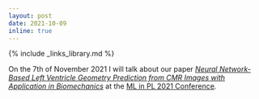 ```yaml
---
layout: post
date: 2021-10-09
inline: true
---
```

{% include _links_library.md %}

On the 7th of November 2021 I will talk about our paper [_Neural Network-Based Left Ventricle Geometry Prediction from CMR Images with Application in Biomechanics_](/projects/09_project) at the [ML in PL 2021 Conference](https://conference2021.mlinpl.org/cfc/).